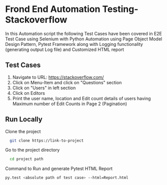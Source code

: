 
# Frond End Automation Testing-Stackoverflow

In this Automation script the following Test Cases have been covered in E2E Test Case using Selenium with Python Automation using Page Object Model Design Pattern, Pytest Framework along with Logging functionality (generating output Log file) and Customized HTML report


## Test Cases
1) Navigate to URL: https://stackoverflow.com/
2) Click on Menu-Item and click on "Questions" section
3) Click on "Users" in left section
4) Click on Editors
5) Print the user name, location and Edit count details of users having Maximum number of Edit Counts in Page 2 (Pagination)
## Run Locally

Clone the project

```bash
  git clone https://link-to-project
```

Go to the project directory

```bash
  cd project path
```

Command to Run and generate Pytest HTML Report

```bash
py.test <absolute path of test case> --html=Report.html
```



